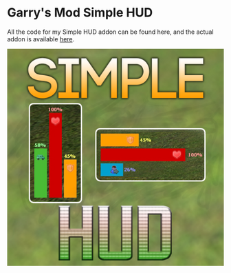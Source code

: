 # Garry's Mod Simple HUD
All the code for my Simple HUD addon can be found here, and the actual addon is available [here](http://steamcommunity.com/sharedfiles/filedetails/?id=524286674).

![Icon](thumb.jpg?raw=true)
